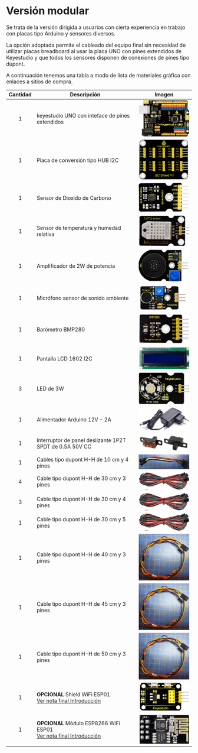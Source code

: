 # Versión modular

Se trata de la versión dirigida a usuarios con cierta experiencia en trabajo con placas tipo Arduino y sensores diversos.

La opción adoptada permite el cableado del equipo final sin necesidad de utilizar placas breadboard al usar la placa UNO con pines extendidos de Keyestudio y que todos los sensores disponen de conexiones de pines tipo dupont.

A continuación tenemos una tabla a modo de lista de materiales gráfica con enlaces a sitios de compra.

<center>

| Cantidad | Descripción | Imagen |
|:-:|---|:-:|
| 1 |keyestudio UNO con inteface de pines extendidos | ![Ks0172-UNO pines extendidos](../img/modular/i1.png) |
| 1 | Placa de conversión tipo HUB I2C | ![KS0392-HUB I2C](../img/modular/i2.png) |
| 1 | Sensor de Dioxido de Carbono | ![KS0457-CCS811-sensor CO2](../img/modular/i3.png) |
| 1 | Sensor de temperatura y humedad relativa | ![KS0430-sensor de temperatura y humedad](../img/modular/i4.png) |
| 1 | Amplificador de 2W de potencia| ![KS0374-amplificador de 2W de potencia](../img/modular/i5.png) |
| 1 | Micrófono sensor de sonido ambiente | ![KS0035-micrófono](../img/modular/i6.png) |
| 1 | Barómetro BMP280| ![KS0405-BMP280](../img/modular/i7.png) |
| 1 | Pantalla LCD 1602 I2C | ![Ks0061-LCD](../img/modular/i8.png) |
| 3 | LED de 3W | ![Ks0010-LED 3W](../img/modular/i9.png) |
| 1 | Alimentador Arduino 12V - 2A | ![Alimentador](../img/modular/i10.png) |
| 1 | Interruptor de panel deslizante 1P2T SPDT de 0.5A 50V CC | ![Interruptor de panel deslizante 1P2T SPDT de 0.5A 50V CC](../img/modular/i13.png) |
| 1 | Cables tipo dupont H-H de 10 cm y 4 pines| ![Cables H-H de 10 cm](../img/modular/ic1.jpeg) |
| 4 | Cable tipo dupont H-H de 30 cm y 3 pines| ![Cables dupont H-H](../img/modular/ic2.png) |
| 3 | Cable tipo dupont H-H de 30 cm y 4 pines| ![Cables dupont H-H](../img/modular/ic2.png) |
| 1 | Cable tipo dupont H-H de 30 cm y 5 pines| ![Cables dupont H-H](../img/modular/ic2.png) |
| 1 | Cable tipo dupont H-H de 40 cm y 3 pines| ![Cable para color verde](../img/modular/ic3.png) |
| 1 | Cable tipo dupont H-H de 45 cm y 3 pines| ![Cable para color amarillo](../img/modular/ic3.png) |
| 1 | Cable tipo dupont H-H de 50 cm y 3 pines| ![Cable para color rojo](../img/modular/ic3.png) |
| 1 | **OPCIONAL** Shield WiFi ESP01 <br> [Ver nota final Introducción](../index.md) </br> | ![KS0385-Shield WiFi ESP01](../img/modular/i11.png) |
| 1 | **OPCIONAL** Módulo ESP8266 WiFi ESP01  <br> [Ver nota final Introducción](../index.md) </br> | ![Módulo ESP8266 WiFi ESP01](../img/modular/i12.png) |

</center>
